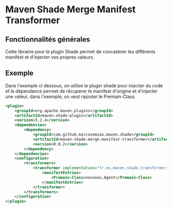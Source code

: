 # Maven Shade Merge Manifest Transformer

## Fonctionnalités générales
Cette librairie pour le plugin Shade permet de concaténer les différents manifest et d'injecter vos propres valeurs.

## Exemple
Dans l'exemple ci dessous, on utilise le plugin shade pour injecter du code et 
la dépendance permet de récuperer le manifest d'origine et d'injecter une valeur, dans l'exemple, on veut rajouter le Premain-Class

````xml
<plugin>
	<groupId>org.apache.maven.plugins</groupId>
	<artifactId>maven-shade-plugin</artifactId>
	<version>3.2.4</version>
	<dependencies>
		<dependency>
			<groupId>com.github.marcosemiao.maven.shade</groupId>
			<artifactId>maven-shade-merge-manifest-transformer</artifactId>
			<version>0.0.2</version>
		</dependency>
	</dependencies>
	<configuration>
		<transformers>
			<transformer implementation="fr.ms.maven.shade.transformers.MergeManifestResourceTransformer">
				<manifestEntries>
					<Premain-Class>nouveau.Agent</Premain-Class>
				</manifestEntries>
			</transformer>
		</transformers>
	</configuration>
</plugin>
````